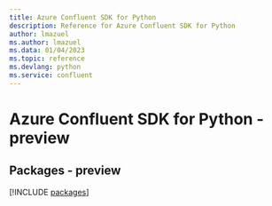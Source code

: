 ```yaml
---
title: Azure Confluent SDK for Python
description: Reference for Azure Confluent SDK for Python
author: lmazuel
ms.author: lmazuel
ms.data: 01/04/2023
ms.topic: reference
ms.devlang: python
ms.service: confluent
---
```

# Azure Confluent SDK for Python - preview
## Packages - preview
[!INCLUDE [packages](confluent-index.md)]